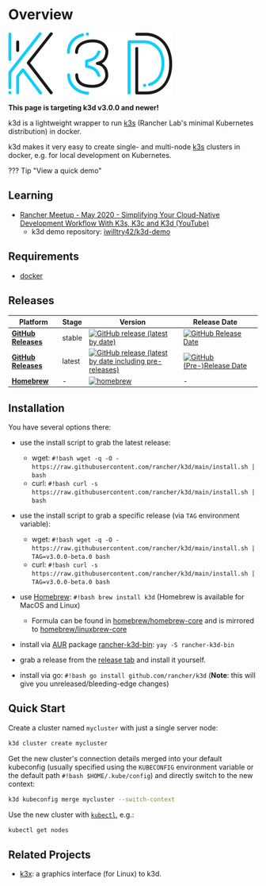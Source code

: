 # Overview

![k3d](static/img/k3d_logo_black_blue.svg)

**This page is targeting k3d v3.0.0 and newer!**

k3d is a lightweight wrapper to run [k3s](https://github.com/rancher/k3s) (Rancher Lab's minimal Kubernetes distribution) in docker.

k3d makes it very easy to create single- and multi-node [k3s](https://github.com/rancher/k3s) clusters in docker, e.g. for local development on Kubernetes.

??? Tip "View a quick demo"
    <asciinema-player src="/static/asciicast/20200515_k3d.01.cast" cols=200 rows=32></asciinema-player>

## Learning

- [Rancher Meetup - May 2020 - Simplifying Your Cloud-Native Development Workflow With K3s, K3c and K3d (YouTube)](https://www.youtube.com/watch?v=hMr3prm9gDM)
  - k3d demo repository: [iwilltry42/k3d-demo](https://github.com/iwilltry42/k3d-demo)

## Requirements

- [docker](https://docs.docker.com/install/)

## Releases

| Platform | Stage | Version | Release Date |  |
|-----------------|--------|--------------------------------------------------------------------------------------------------------------------------------------------------------------------------------------------|-------------------------------------------------------------------------------------------------------------------|---|
| [**GitHub Releases**](https://github.com/rancher/k3d/releases) | stable | [![GitHub release (latest by date)](https://img.shields.io/github/v/release/rancher/k3d?label=%20&style=for-the-badge&logo=github)](https://github.com/rancher/k3d/releases/latest) | [![GitHub Release Date](https://img.shields.io/github/release-date/rancher/k3d?label=%20&style=for-the-badge)](https://github.com/rancher/k3d/releases/latest) |  |
| [**GitHub Releases**](https://github.com/rancher/k3d/releases) | latest | [![GitHub release (latest by date including pre-releases)](https://img.shields.io/github/v/release/rancher/k3d?include_prereleases&label=%20&style=for-the-badge&logo=github)](https://github.com/rancher/k3d/releases) | [![GitHub (Pre-)Release Date](https://img.shields.io/github/release-date-pre/rancher/k3d?label=%20&style=for-the-badge)](https://github.com/rancher/k3d/releases) |  |
| [**Homebrew**](https://formulae.brew.sh/formula/k3d) | - | [![homebrew](https://img.shields.io/homebrew/v/k3d?label=%20&style=for-the-badge)](https://formulae.brew.sh/formula/k3d) | - |  |

## Installation

You have several options there:

- use the install script to grab the latest release:
    - wget: `#!bash wget -q -O - https://raw.githubusercontent.com/rancher/k3d/main/install.sh | bash`
    - curl: `#!bash curl -s https://raw.githubusercontent.com/rancher/k3d/main/install.sh | bash`
- use the install script to grab a specific release (via `TAG` environment variable):
    - wget: `#!bash wget -q -O - https://raw.githubusercontent.com/rancher/k3d/main/install.sh | TAG=v3.0.0-beta.0 bash`
    - curl: `#!bash curl -s https://raw.githubusercontent.com/rancher/k3d/main/install.sh | TAG=v3.0.0-beta.0 bash`

- use [Homebrew](https://brew.sh): `#!bash brew install k3d` (Homebrew is available for MacOS and Linux)
    - Formula can be found in [homebrew/homebrew-core](https://github.com/Homebrew/homebrew-core/blob/master/Formula/k3d.rb) and is mirrored to [homebrew/linuxbrew-core](https://github.com/Homebrew/linuxbrew-core/blob/master/Formula/k3d.rb)
- install via [AUR](https://aur.archlinux.org/) package [rancher-k3d-bin](https://aur.archlinux.org/packages/rancher-k3d-bin/): `yay -S rancher-k3d-bin`
- grab a release from the [release tab](https://github.com/rancher/k3d/releases) and install it yourself.
- install via go: `#!bash go install github.com/rancher/k3d` (**Note**: this will give you unreleased/bleeding-edge changes)

## Quick Start

Create a cluster named `mycluster` with just a single server node:

```bash
k3d cluster create mycluster
```

Get the new cluster's connection details merged into your default kubeconfig (usually specified using the `KUBECONFIG` environment variable or the default path `#!bash $HOME/.kube/config`) and directly switch to the new context:

```bash
k3d kubeconfig merge mycluster --switch-context
```

Use the new cluster with [`kubectl`](https://kubernetes.io/docs/tasks/tools/install-kubectl/), e.g.:

```bash
kubectl get nodes
```

## Related Projects

- [k3x](https://github.com/inercia/k3x): a graphics interface (for Linux) to k3d.
